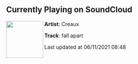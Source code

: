 ## Currently Playing on SoundCloud

[<img align="left" width="100" src="https://i1.sndcdn.com/artworks-000364453635-vqcxxd-t500x500.jpg">](https://soundcloud.com/creauxxx/fall-apart)

**Artist**: Creaux 

**Track**: fall apart

Last updated at 06/11/2021 08:48
